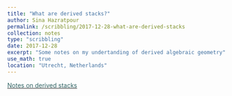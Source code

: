 ```yaml
---
title: "What are derived stacks?"
author: Sina Hazratpour
permalink: /scribbling/2017-12-28-what-are-derived-stacks
collection: notes
type: "scribbling"
date: 2017-12-28
excerpt: "Some notes on my undertanding of derived algebraic geometry"
use_math: true
location: "Utrecht, Netherlands"
---
```



<i class="fa fa-file-pdf-o" aria-hidden="true"></i> <a href="/files/CT/what-are-derived-stacks.pdf" target="_blank"><font color="#336666">Notes on derived stacks </font></a>

